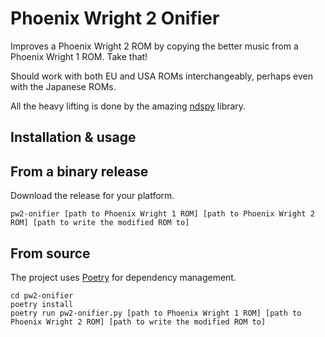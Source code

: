 # Phoenix Wright 2 Onifier

Improves a Phoenix Wright 2 ROM by copying the better music from a Phoenix Wright 1 ROM. Take that!

Should work with both EU and USA ROMs interchangeably, perhaps even with the Japanese ROMs.

All the heavy lifting is done by the amazing [ndspy](https://github.com/RoadrunnerWMC/ndspy) library.

## Installation & usage

## From a binary release

Download the release for your platform.

`pw2-onifier [path to Phoenix Wright 1 ROM] [path to Phoenix Wright 2 ROM] [path to write the modified ROM to]`

## From source

The project uses [Poetry](https://python-poetry.org/) for dependency management.

```
cd pw2-onifier
poetry install
poetry run pw2-onifier.py [path to Phoenix Wright 1 ROM] [path to Phoenix Wright 2 ROM] [path to write the modified ROM to]
```

